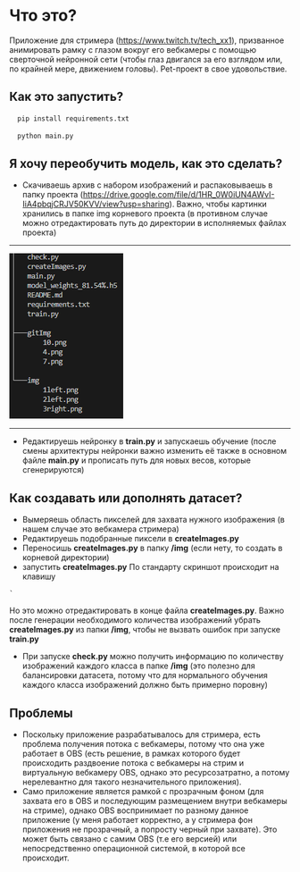 # Что это?
 
Приложение для стримера (https://www.twitch.tv/tech_xx1), призванное анимировать рамку с глазом вокруг его вебкамеры с помощью сверточной нейронной сети (чтобы глаз двигался за его взглядом или, по крайней мере, движением головы). Pet-проект в свое удовольствие.

## Как это запустить?

```bash
  pip install requirements.txt
```
```bash
  python main.py
```

## Я хочу переобучить модель, как это сделать?

- Скачиваешь архив с набором изображений и распаковываешь в папку проекта (https://drive.google.com/file/d/1HR_0W0iUN4AWvI-IiA4pbqjCRJV50KVV/view?usp=sharing). Важно, чтобы картинки хранились в папке img корневого проекта (в противном случае можно отредактировать путь до директории в исполняемых файлах проекта)
*********
![tree](https://github.com/Weenty/AnimatedEye/raw/master/picturesForGit/tree.png)
*********
- Редактируешь нейронку в **train.py** и запускаешь обучение (после смены архитектуры нейронки важно изменить её также в основном файле **main.py** и прописать путь для новых весов, которые сгенерируются)

## Как создавать или дополнять датасет?

- Вымеряешь область пикселей для захвата нужного изображения (в нашем случае это вебкамера стримера)
- Редактируешь подобранные пиксели в **createImages.py**
- Переносишь **createImages.py** в папку **/img** (если нету, то создать в корневой директории)
- запустить **createImages.py**
По стандарту скриншот происходит на клавишу
```
`
```
Но это можно отредактировать в конце файла **createImages.py**.
Важно после генерации необходимого количества изображений убрать **createImages.py** из папки **/img**, чтобы не вызвать ошибок при запуске **train.py**

- При запуске **check.py** можно получить информацию по количеству изображений каждого класса в папке **/img** (это полезно для балансировки датасета, потому что для нормального обучения каждого класса изображений должно быть примерно поровну)

## Проблемы
- Поскольку приложение разрабатывалось для стримера, есть проблема получения потока с вебкамеры, потому что она уже работает в OBS (есть решение, в рамках которого будет происходить раздвоение потока с вебкамеры на стрим и виртуальную вебкамеру OBS, однако это ресурсозатратно, а потому нерелевантно для такого незначительного приложения).
- Само приложение является рамкой с прозрачным фоном (для захвата его в OBS и последующим размещением внутри вебкамеры на стриме), однако OBS воспринимает по разному данное приложение (у меня работает корректно, а у стримера фон приложения не прозрачный, а попросту черный при захвате). Это может быть связано с самим OBS (т.е его версией) или непосредственно операционной системой, в которой все происходит. 